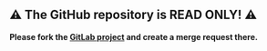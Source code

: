 ## :warning: The GitHub repository is READ ONLY! :warning:

**Please fork the [GitLab project](https://gitlab.com/Mordil/RediStack) and create a merge request there.**
